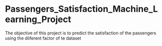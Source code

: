 # Passengers_Satisfaction_Machine_Learning_Project
The objective of this project is to predict the satisfaction of the passengers using the diiferent factor of te dataset
